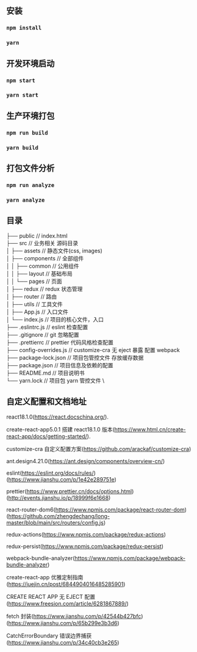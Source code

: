 ## 安装

### `npm install`

### `yarn`

## 开发环境启动

### `npm start`

### `yarn start`

## 生产环境打包

### `npm run build`

### `yarn build`

## 打包文件分析

### `npm run analyze`

### `yarn analyze`

## 目录

├── public // index.html \
├── src // 业务相关 源码目录 \
│ ├── assets // 静态文件(css, images) \
│ ├── components // 全部组件 \
│ │ ├── common // 公用组件 \
│ │ ├── layout // 基础布局 \
│ │ └── pages // 页面 \
│ ├── redux // redux 状态管理 \
│ ├── router // 路由 \
│ ├── utils // 工具文件 \
│ ├── App.js // 入口文件 \
│ └── index.js // 项目的核心文件，入口 \
├── .eslintrc.js // eslint 检查配置 \
├── .gitignore // git 忽略配置 \
├── .prettierrc // prettier 代码风格检查配置 \
├── config-overrides.js // customize-cra 无 eject 暴露 配置 webpack \
├── package-lock.json // 项目包管控文件 存放缓存数据\
├── package.json // 项目信息及依赖的配置 \
├── README.md // 项目说明书 \
└── yarn.lock // 项目包 yarn 管控文件 \

## 自定义配置和文档地址

react18.1.0(https://react.docschina.org/).

create-react-app5.0.1 搭建 react18.1.0 版本(https://www.html.cn/create-react-app/docs/getting-started/).

customize-cra 自定义配置方案(https://github.com/arackaf/customize-cra)

ant.design4.21.0(https://ant.design/components/overview-cn/)

eslint(https://eslint.org/docs/rules/)(https://www.jianshu.com/p/1e42e289751e)

prettier(https://www.prettier.cn/docs/options.html)(http://events.jianshu.io/p/18999f6e1668)

react-router-dom6(https://www.npmjs.com/package/react-router-dom)(https://github.com/zhengdechang/long-master/blob/main/src/routers/config.js)

redux-actions(https://www.npmjs.com/package/redux-actions)

redux-persist(https://www.npmjs.com/package/redux-persist)

webpack-bundle-analyzer(https://www.npmjs.com/package/webpack-bundle-analyzer)

create-react-app 优雅定制指南(https://juejin.cn/post/6844904016485285901)

CREATE REACT APP 无 EJECT 配置(https://www.freesion.com/article/6281867889/)

fetch 封装(https://www.jianshu.com/p/42544b427bfc)(https://www.jianshu.com/p/65b299e3b3d6)

CatchErrorBoundary 错误边界捕获(https://www.jianshu.com/p/34c40cb3e265)
